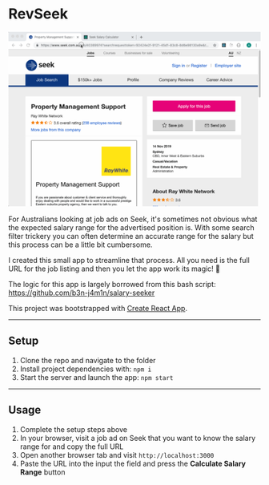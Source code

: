 # RevSeek

![](revseek.gif)

For Australians looking at job ads on Seek, it's sometimes not obvious what the expected salary range for the advertised position is. With some search filter trickery you can often determine an accurate range for the salary but this process can be a little bit cumbersome.

I created this small app to streamline that process. All you need is the full URL for the job listing and then you let the app work its magic! 🤘

The logic for this app is largely borrowed from this bash script:
https://github.com/b3n-j4m1n/salary-seeker

This project was bootstrapped with [Create React App](https://github.com/facebook/create-react-app).

---

## Setup

1. Clone the repo and navigate to the folder
2. Install project dependencies with: `npm i`
3. Start the server and launch the app: `npm start`

---

## Usage

1. Complete the setup steps above
2. In your browser, visit a job ad on Seek that you want to know the salary range for and copy the full URL
2. Open another browser tab and visit `http://localhost:3000`
3. Paste the URL into the input the field and press the **Calculate Salary Range** button